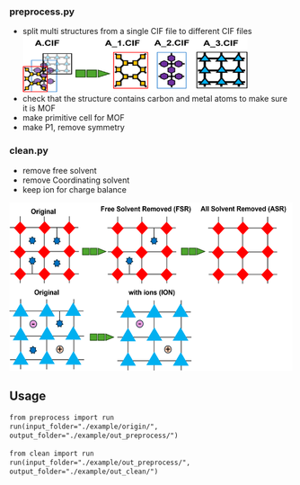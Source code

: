 ### preprocess.py                                      
                              
-  split multi structures from a single CIF file to different CIF files <img src="/figs/split.png" alt="Schematic for multi split" width="400" height="100">
-  check that the structure contains carbon and metal atoms to make sure it is MOF
-  make primitive cell for MOF
-  make P1, remove symmetry

### clean.py                             
                                
-  remove free solvent
-  remove Coordinating solvent
-  keep ion for charge balance
  <img src="/figs/clean.png" alt="Schematic for clean" width="600" height="300">

## Usage                  
```
from preprocess import run
run(input_folder="./example/origin/", output_folder="./example/out_preprocess/")

from clean import run
run(input_folder="./example/out_preprocess/", output_folder="./example/out_clean/")
```
